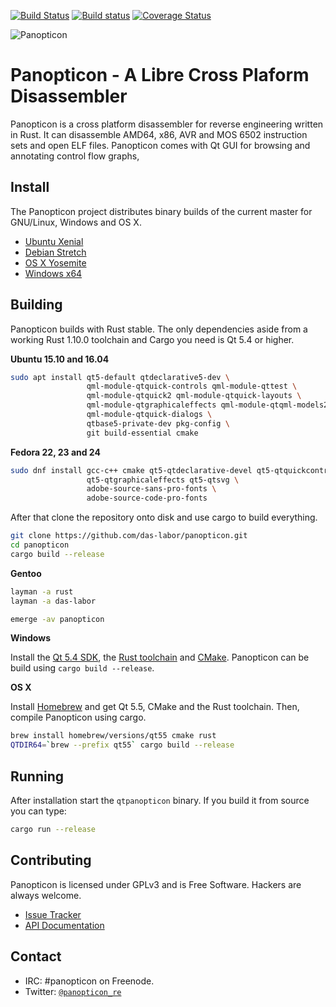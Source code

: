 [![Build Status](https://travis-ci.org/das-labor/panopticon.svg?branch=master)](https://travis-ci.org/das-labor/panopticon) [![Build status](https://ci.appveyor.com/api/projects/status/ht1wnf4qc0iocoar?svg=true)](https://ci.appveyor.com/project/flanfly/panopticon) [![Coverage Status](https://coveralls.io/repos/das-labor/panopticon/badge.svg?branch=master&service=github)](https://coveralls.io/github/das-labor/panopticon?branch=master)

![Panopticon](https://raw.githubusercontent.com/das-labor/panopticon/master/logo.png)

# Panopticon - A Libre Cross Plaform Disassembler
Panopticon is a cross platform disassembler for reverse engineering
written in Rust. It can disassemble AMD64, x86, AVR and MOS 6502
instruction sets and open ELF files.
Panopticon comes with Qt GUI for browsing and annotating control flow graphs,

## Install
The Panopticon project distributes binary builds of the current master for GNU/Linux,
Windows and OS X.

- [Ubuntu Xenial](https://files.panopticon.re/panopticon-master-xenial.deb)
- [Debian Stretch](https://files.panopticon.re/panopticon-master-stretch.deb)
- [OS X Yosemite](https://files.panopticon.re/panopticon-master.dmg)
- [Windows x64](https://files.panopticon.re/panopticon-master.zip)

## Building
Panopticon builds with Rust stable. The only dependencies aside from
a working Rust 1.10.0 toolchain and Cargo you need is Qt 5.4 or higher.

**Ubuntu 15.10 and 16.04**
```bash
sudo apt install qt5-default qtdeclarative5-dev \
                 qml-module-qtquick-controls qml-module-qttest \
                 qml-module-qtquick2 qml-module-qtquick-layouts \
                 qml-module-qtgraphicaleffects qml-module-qtqml-models2 \
                 qml-module-qtquick-dialogs \
                 qtbase5-private-dev pkg-config \
                 git build-essential cmake
```

**Fedora 22, 23 and 24**
```bash
sudo dnf install gcc-c++ cmake qt5-qtdeclarative-devel qt5-qtquickcontrols \
                 qt5-qtgraphicaleffects qt5-qtsvg \
                 adobe-source-sans-pro-fonts \
                 adobe-source-code-pro-fonts
```

After that clone the repository onto disk and use cargo to build
everything.

```bash
git clone https://github.com/das-labor/panopticon.git
cd panopticon
cargo build --release
```

**Gentoo**
```bash
layman -a rust
layman -a das-labor

emerge -av panopticon
```

**Windows**

Install the [Qt 5.4 SDK](http://download.qt.io/official_releases/online_installers/qt-unified-windows-x86-online.exe), the [Rust toolchain](https://static.rust-lang.org/dist/rust-1.10.0-x86_64-pc-windows-gnu.msi) and [CMake](https://cmake.org/files/v3.6/cmake-3.6.1-win64-x64.msi).
Panopticon can be build using ``cargo build --release``.

**OS X**

Install [Homebrew](http://brew.sh/) and get Qt 5.5, CMake and the Rust toolchain. Then, compile Panopticon using cargo.

```bash
brew install homebrew/versions/qt55 cmake rust
QTDIR64=`brew --prefix qt55` cargo build --release
```

## Running
After installation start the ``qtpanopticon`` binary. If you build it from source you can type:

```bash
cargo run --release
```

## Contributing
Panopticon is licensed under GPLv3 and is Free Software. Hackers are
always welcome.

- [Issue Tracker](https://github.com/das-labor/panopticon/issues)
- [API Documentation](https://doc.panopticon.re/panopticon/index.html)

## Contact
- IRC: #panopticon on Freenode.
- Twitter: [```@panopticon_re```](https://twitter.com/@panopticon_re)
